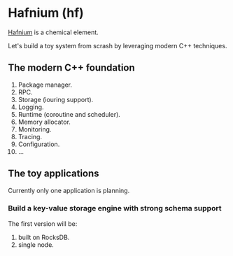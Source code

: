 # Hafnium (hf)

[Hafnium](https://en.wikipedia.org/wiki/Hafnium) is a chemical element.

Let's build a toy system from scrash by leveraging modern C++ techniques.

## The modern C++ foundation

1. Package manager.
1. RPC.
1. Storage (iouring support).
1. Logging.
1. Runtime (coroutine and scheduler).
1. Memory allocator.
1. Monitoring.
1. Tracing.
1. Configuration.
1. ...

## The toy applications

Currently only one application is planning.

### Build a key-value storage engine with strong schema support

The first version will be:
1. built on RocksDB.
1. single node.
